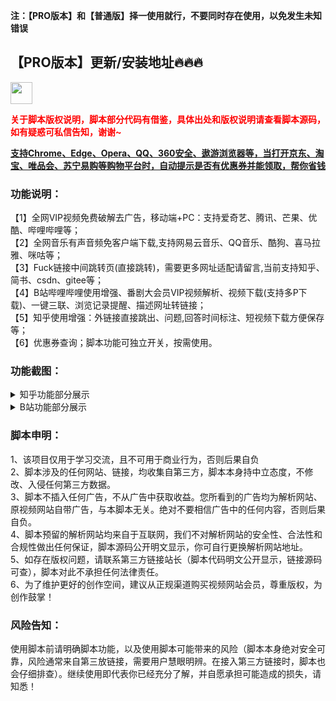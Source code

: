 <b>注：【PRO版本】和【普通版】择一使用就行，不要同时存在使用，以免发生未知错误</b>

<h2>【PRO版本】更新/安装地址🔥🔥🔥</h2>
<a href="https://api.staticj.top/script/update/picasso310_pro_union.user.js" target="_blank">
<img height="35px" src="https://img.shields.io/badge/点我安装最新版V1.0.1-005200" data-canonical-src="https://img.shields.io/badge/点我安装最新版V1.0.1-005200" style="max-width: 100%;">
</a>

<b style="color:red;">关于脚本版权说明，脚本部分代码有借鉴，具体出处和版权说明请查看脚本源码，如有疑惑可私信告知，谢谢~</b>

<a href="https://t.jiayoushichang.com/extension/index"><b>支持Chrome、Edge、Opera、QQ、360安全、遨游浏览器等，当打开京东、淘宝、唯品会、苏宁易购等购物平台时，自动提示是否有优惠券并能领取，帮你省钱</b></a>

<h3>功能说明：</h3>
【1】全网VIP视频免费破解去广告，移动端+PC：支持爱奇艺、腾讯、芒果、优酷、哔哩哔哩等；<br>
【2】全网音乐有声音频免客户端下载,支持网易云音乐、QQ音乐、酷狗、喜马拉雅、咪咕等；<br>
【3】Fuck链接中间跳转页(直接跳转)，需要更多网址适配请留言,当前支持知乎、简书、csdn、gitee等；<br>
【4】B站哔哩哔哩使用增强、番剧大会员VIP视频解析、视频下载(支持多P下载)、一键三联、浏览记录提醒、描述网址转链接；<br>
【5】知乎使用增强：外链接直接跳出、问题,回答时间标注、短视频下载方便保存等；<br>
【6】优惠券查询；脚本功能可独立开关，按需使用。<br>

<h3>功能截图：</h3>

<details>
    <summary>知乎功能部分展示</summary>
    <img src="https://img11.360buyimg.com/ddimg/jfs/t1/231432/18/17376/127516/664328a2Fb5e56b0e/bce8af0ab5a1587e.jpg" width="100%">
    <img src="https://img13.360buyimg.com/ddimg/jfs/t1/232087/30/17344/94035/664328b5Fecfaf878/dc8c617544e334ef.jpg" width="100%">
</details>

<details>
    <summary>B站功能部分展示</summary>
    <img src="https://img14.360buyimg.com/ddimg/jfs/t1/92799/33/43266/98534/66432847F70e28ba1/6c6a18df6f1e3f8a.jpg" width="100%">
    <img src="https://img14.360buyimg.com/ddimg/jfs/t1/236822/36/16170/127787/6643287dF96f8f1a1/4eff6797a66f8946.jpg" width="100%">
    <img src="https://img14.360buyimg.com/ddimg/jfs/t1/249555/37/8936/97959/6643288fFbd4157bb/883e34c4611ae38f.jpg" width="100%">
</details>

<h3>脚本申明：</h3>
1、该项目仅用于学习交流，且不可用于商业行为，否则后果自负<br>
2、脚本涉及的任何网站、链接，均收集自第三方，脚本本身持中立态度，不修改、入侵任何第三方数据。<br>
3、脚本不插入任何广告，不从广告中获取收益。您所看到的广告均为解析网站、原视频网站自带广告，与本脚本无关。绝对不要相信广告中的任何内容，否则后果自负。<br>
4、脚本预留的解析网站均来自于互联网，我们不对解析网站的安全性、合法性和合规性做出任何保证，脚本源码公开明文显示，你可自行更换解析网站地址。<br>
5、如存在版权问题，请联系第三方链接站长（脚本代码明文公开显示，链接源码可查），脚本对此不承担任何法律责任。<br>
6、为了维护更好的创作空间，建议从正规渠道购买视频网站会员，尊重版权，为创作鼓掌！<br>

<h3>风险告知：</h3>
使用脚本前请明确脚本功能，以及使用脚本可能带来的风险（脚本本身绝对安全可靠，风险通常来自第三放链接，需要用户慧眼明辨。在接入第三方链接时，脚本也会仔细排查）。继续使用即代表你已经充分了解，并自愿承担可能造成的损失，请知悉！
